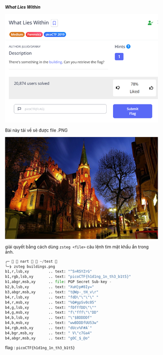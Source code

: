 ***What Lies Within***

![alt text](image.png)

Bài này tải về sẽ được file .PNG

![alt text](buildings.png)

giải quyết bằng cách dùng ```zsteg <file>``` câu lệnh tìm mật khẩu ẩn trong ảnh.

```python
╭─   nart   ~/test                                                                           ✔  05:30:48 PM  ─╮
╰─❯ zsteg buildings.png                                                                                              ─╯
b1,r,lsb,xy         .. text: "^5>R5YZrG"
b1,rgb,lsb,xy       .. text: "picoCTF{h1d1ng_1n_th3_b1t5}"
b1,abgr,msb,xy      .. file: PGP Secret Sub-key -
b2,b,lsb,xy         .. text: "XuH}p#8Iy="
b3,abgr,msb,xy      .. text: "t@Wp-_tH_v\r"
b4,r,lsb,xy         .. text: "fdD\"\"\"\" "
b4,r,msb,xy         .. text: "%Q#gpSv0c05"
b4,g,lsb,xy         .. text: "fDfffDD\"\""
b4,g,msb,xy         .. text: "f\"fff\"\"DD"
b4,b,lsb,xy         .. text: "\"$BDDDDf"
b4,b,msb,xy         .. text: "wwBDDDfUU53w"
b4,rgb,msb,xy       .. text: "dUcv%F#A`"
b4,bgr,msb,xy       .. text: " V\"c7Ga4"
b4,abgr,msb,xy      .. text: "gOC_$_@o"
```
flag : ```picoCTF{h1d1ng_1n_th3_b1t5}```